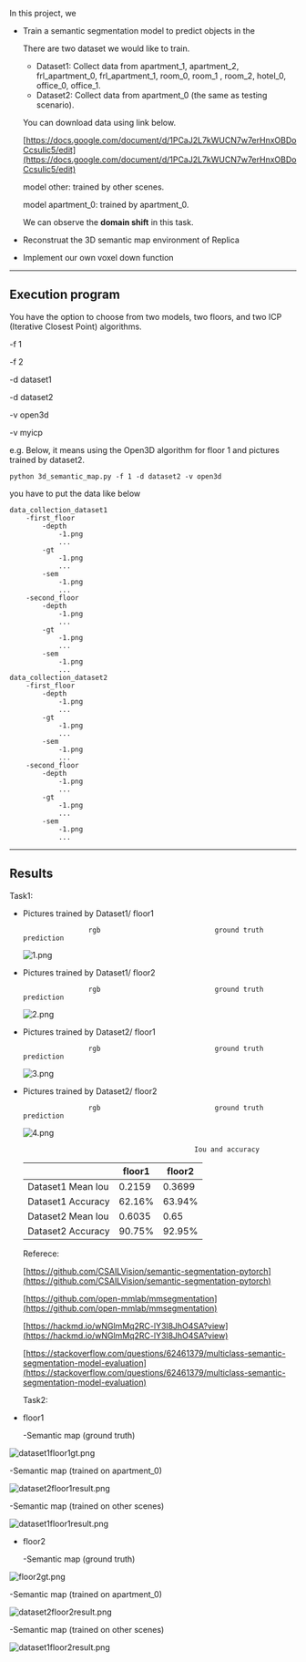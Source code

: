 

In this project, we

- Train a semantic segmentation model to predict objects in the
    
    There are two dataset we would like to train.
    
    - Dataset1: Collect data from apartment_1, apartment_2, frl_apartment_0,
    frl_apartment_1, room_0, room_1 , room_2, hotel_0, office_0, office_1.
    - Dataset2: Collect data from apartment_0 (the same as testing scenario).
    
    You can download data using link below.
    
    [https://docs.google.com/document/d/1PCaJ2L7kWUCN7w7erHnxOBDoCcsuIic5/edit](https://docs.google.com/document/d/1PCaJ2L7kWUCN7w7erHnxOBDoCcsuIic5/edit)
    
    model other: trained by other scenes.
    
    model apartment_0: trained by apartment_0. 
    
    We can observe the **domain shift** in this task.
    
- Reconstruat the 3D semantic map environment of Replica
- Implement our own voxel down function

---

## Execution program

You have the option to choose from two models, two floors, and two ICP (Iterative Closest Point) algorithms.

-f 1

-f 2

-d dataset1

-d dataset2

-v open3d

-v myicp

e.g. Below, it means using the Open3D algorithm for floor 1 and pictures trained by dataset2.

```
python 3d_semantic_map.py -f 1 -d dataset2 -v open3d
```

you have to put the data like below

```
data_collection_dataset1
	-first_floor
		-depth
			-1.png
			...
		-gt
			-1.png
			...
		-sem
			-1.png
			...
	-second_floor
		-depth
			-1.png
			...
		-gt
			-1.png
			...
		-sem
			-1.png
			...
data_collection_dataset2
	-first_floor
		-depth
			-1.png
			...
		-gt
			-1.png
			...
		-sem
			-1.png
			...
	-second_floor
		-depth
			-1.png
			...
		-gt
			-1.png
			...
		-sem
			-1.png
			...
```

---

## Results

Task1:

- Pictures trained by Dataset1/ floor1
    
    
                      rgb 			                 ground truth                                 prediction	
    
    ![1.png](https://github.com/randy2332/NYCU-perception-and-decision-making-in-intelligent-systems-hw2/blob/main/pictures/1.png)
    
- Pictures trained by Dataset1/ floor2
    
                      rgb 			                 ground truth                                 prediction	
    
    ![2.png](https://github.com/randy2332/NYCU-perception-and-decision-making-in-intelligent-systems-hw2/blob/main/pictures/2.png)
    
- Pictures trained by Dataset2/ floor1
    
                      rgb 			                 ground truth                                 prediction	
    
    ![3.png](https://github.com/randy2332/NYCU-perception-and-decision-making-in-intelligent-systems-hw2/blob/main/pictures/3.png)
    
- Pictures trained by Dataset2/ floor2
    
                      rgb 			                 ground truth                                 prediction	
    
    ![4.png](https://github.com/randy2332/NYCU-perception-and-decision-making-in-intelligent-systems-hw2/blob/main/pictures/4.png)
    
                                                Iou and accuracy
    
    |  | floor1 | floor2 |
    | --- | --- | --- |
    | Dataset1 Mean Iou | 0.2159 | 0.3699 |
    | Dataset1 Accuracy | 62.16% | 63.94% |
    | Dataset2 Mean Iou | 0.6035 | 0.65 |
    | Dataset2 Accuracy | 90.75% | 92.95% |
    
    Referece:
    
    [https://github.com/CSAILVision/semantic-segmentation-pytorch](https://github.com/CSAILVision/semantic-segmentation-pytorch)
    
    [https://github.com/open-mmlab/mmsegmentation](https://github.com/open-mmlab/mmsegmentation)
    
    [https://hackmd.io/wNGlmMq2RC-lY3l8JhO4SA?view](https://hackmd.io/wNGlmMq2RC-lY3l8JhO4SA?view)
    
    [https://stackoverflow.com/questions/62461379/multiclass-semantic-segmentation-model-evaluation](https://stackoverflow.com/questions/62461379/multiclass-semantic-segmentation-model-evaluation)
    
    Task2:
    
- floor1

  -Semantic map (ground truth)

![dataset1floor1gt.png](https://github.com/randy2332/NYCU-perception-and-decision-making-in-intelligent-systems-hw2/blob/main/pictures/floor1gt.png)

  -Semantic map (trained on apartment_0)

![dataset2floor1result.png](https://github.com/randy2332/NYCU-perception-and-decision-making-in-intelligent-systems-hw2/blob/main/pictures/dataset2floor1result.png)

  -Semantic map (trained on other scenes)

![dataset1floor1result.png](https://github.com/randy2332/NYCU-perception-and-decision-making-in-intelligent-systems-hw2/blob/main/pictures/dataset1floor1result.png)

- floor2

  -Semantic map (ground truth)

![floor2gt.png](https://github.com/randy2332/NYCU-perception-and-decision-making-in-intelligent-systems-hw2/blob/main/pictures/floor2gt.png)

  -Semantic map (trained on apartment_0)

![dataset2floor2result.png](https://github.com/randy2332/NYCU-perception-and-decision-making-in-intelligent-systems-hw2/blob/main/pictures/dataset2floor2result.png)

  -Semantic map (trained on other scenes)

![dataset1floor2result.png](https://github.com/randy2332/NYCU-perception-and-decision-making-in-intelligent-systems-hw2/blob/main/pictures/dataset1floor2result.png)
